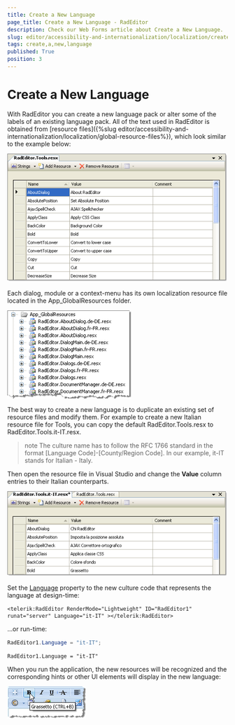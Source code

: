 ```yaml
---
title: Create a New Language
page_title: Create a New Language - RadEditor
description: Check our Web Forms article about Create a New Language.
slug: editor/accessibility-and-internationalization/localization/create-a-new-language
tags: create,a,new,language
published: True
position: 3
---
```


# Create a New Language

With RadEditor you can create a new language pack or alter some of the labels of an existing language pack. All of the text used in RadEditor is obtained from [resource files]({%slug editor/accessibility-and-internationalization/localization/global-resource-files%}), which look similar to the example below:

![](images/editor-localization001.png)

Each dialog, module or a context-menu has its own localization resource file located in the App_GlobalResources folder.

![](images/editor-localization004.png)

The best way to create a new language is to duplicate an existing set of resource files and modify them. For example to create a new Italian resource file for Tools, you can copy the default RadEditor.Tools.resx to RadEditor.Tools.it-IT.resx.

>note The culture name has to follow the RFC 1766 standard in the format [Language Code]-[County/Region Code]. In our example, it-IT stands for Italian - Italy.

Then open the resource file in Visual Studio and change the **Value** column entries to their Italian counterparts.

![](images/editor-localization002.png)

Set the [Language](https://www.telerik.com/help/aspnet-ajax/p_telerik_web_ui_radeditor_language.html) property to the new culture code that represents the language at design-time:

````ASP.NET
<telerik:RadEditor RenderMode="Lightweight" ID="RadEditor1" runat="server" Language="it-IT" ></telerik:RadEditor>
````

...or run-time:

````C#
RadEditor1.Language = "it-IT"; 
````
````VB
RadEditor1.Language = "it-IT"
````

When you run the application, the new resources will be recognized and the corresponding hints or other UI elements will display in the new language:

![](images/editor-localization003.png)
